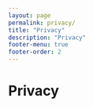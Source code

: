 ```yaml
---
layout: page
permalink: privacy/
title: "Privacy"
description: "Privacy"
footer-menu: true
footer-order: 2
---
```


# Privacy